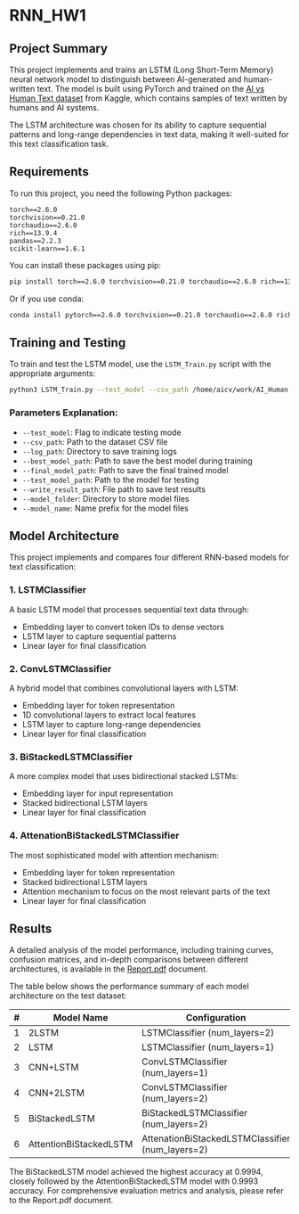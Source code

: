 # RNN_HW1
## Project Summary

This project implements and trains an LSTM (Long Short-Term Memory) neural network model to distinguish between AI-generated and human-written text. The model is built using PyTorch and trained on the [AI vs Human Text dataset](https://www.kaggle.com/datasets/shanegerami/ai-vs-human-text) from Kaggle, which contains samples of text written by humans and AI systems.

The LSTM architecture was chosen for its ability to capture sequential patterns and long-range dependencies in text data, making it well-suited for this text classification task.

## Requirements

To run this project, you need the following Python packages:

```
torch==2.6.0
torchvision==0.21.0
torchaudio==2.6.0
rich==13.9.4
pandas==2.2.3
scikit-learn==1.6.1
```

You can install these packages using pip:

```bash
pip install torch==2.6.0 torchvision==0.21.0 torchaudio==2.6.0 rich==13.9.4 pandas==2.2.3 scikit-learn==1.6.1
```

Or if you use conda:

```bash
conda install pytorch==2.6.0 torchvision==0.21.0 torchaudio==2.6.0 rich==13.9.4 pandas==2.2.3 scikit-learn==1.6.1 -c pytorch
```
## Training and Testing

To train and test the LSTM model, use the `LSTM_Train.py` script with the appropriate arguments:

```bash
python3 LSTM_Train.py --test_model --csv_path /home/aicv/work/AI_Human.csv --log_path runs/lstm_experiment --best_model_path ./models/lstm_model_best.pth --final_model_path ./models/lstm_model.pth --test_model_path ./models/lstm_model.pth --write_result_path ./runs/test/test_results.txt --model_folder ./models --model_name lstm_model
```

### Parameters Explanation:

- `--test_model`: Flag to indicate testing mode
- `--csv_path`: Path to the dataset CSV file
- `--log_path`: Directory to save training logs
- `--best_model_path`: Path to save the best model during training
- `--final_model_path`: Path to save the final trained model
- `--test_model_path`: Path to the model for testing
- `--write_result_path`: File path to save test results
- `--model_folder`: Directory to store model files
- `--model_name`: Name prefix for the model files


## Model Architecture

This project implements and compares four different RNN-based models for text classification:

### 1. LSTMClassifier
A basic LSTM model that processes sequential text data through:
- Embedding layer to convert token IDs to dense vectors
- LSTM layer to capture sequential patterns
- Linear layer for final classification

### 2. ConvLSTMClassifier
A hybrid model that combines convolutional layers with LSTM:
- Embedding layer for token representation
- 1D convolutional layers to extract local features
- LSTM layer to capture long-range dependencies 
- Linear layer for final classification

### 3. BiStackedLSTMClassifier
A more complex model that uses bidirectional stacked LSTMs:
- Embedding layer for input representation
- Stacked bidirectional LSTM layers
- Linear layer for final classification

### 4. AttenationBiStackedLSTMClassifier
The most sophisticated model with attention mechanism:
- Embedding layer for token representation
- Stacked bidirectional LSTM layers
- Attention mechanism to focus on the most relevant parts of the text
- Linear layer for final classification

## Results

A detailed analysis of the model performance, including training curves, confusion matrices, and in-depth comparisons between different architectures, is available in the [Report.pdf](Report.pdf) document.

The table below shows the performance summary of each model architecture on the test dataset:

| # | Model Name | Configuration | Accuracy |
|---|------------|--------------|----------|
| 1 | 2LSTM | LSTMClassifier (num_layers=2) | 0.9960 |
| 2 | LSTM | LSTMClassifier (num_layers=1) | 0.9973 |
| 3 | CNN+LSTM | ConvLSTMClassifier (num_layers=1) | 0.9813 |
| 4 | CNN+2LSTM | ConvLSTMClassifier (num_layers=2) | 0.9987 |
| 5 | BiStackedLSTM | BiStackedLSTMClassifier (num_layers=2) | 0.9994 |
| 6 | AttentionBiStackedLSTM | AttenationBiStackedLSTMClassifier (num_layers=2) | 0.9993 |

The BiStackedLSTM model achieved the highest accuracy at 0.9994, closely followed by the AttentionBiStackedLSTM model with 0.9993 accuracy. For comprehensive evaluation metrics and analysis, please refer to the Report.pdf document.


